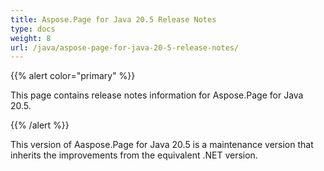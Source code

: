 ```yaml
---
title: Aspose.Page for Java 20.5 Release Notes
type: docs
weight: 8
url: /java/aspose-page-for-java-20-5-release-notes/
---
```


{{% alert color="primary" %}} 

This page contains release notes information for Aspose.Page for Java 20.5.

{{% /alert %}} 

This version of Aaspose.Page for Java 20.5 is a maintenance version that inherits the improvements from the equivalent .NET version.
